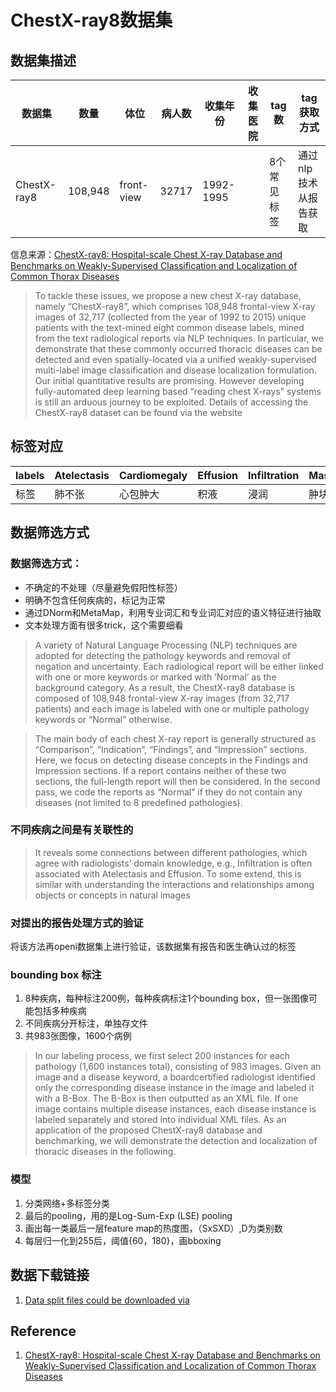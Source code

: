 # ChestX-ray8数据集

## 数据集描述
|数据集|数量|体位|病人数|收集年份|收集医院|tag数|tag获取方式
|-|-|-|-|-|-|-|-|
|ChestX-ray8|108,948|front-view|32717|1992-1995||8个常见标签|通过nlp技术从报告获取

信息来源：[ChestX-ray8: Hospital-scale Chest X-ray Database and Benchmarks on Weakly-Supervised Classification and Localization of Common Thorax Diseases]([https://arxiv.org/pdf/1705.02315.pdf](https://arxiv.org/pdf/1705.02315.pdf))
> To tackle these issues, we propose a new chest X-ray database, namely “ChestX-ray8”, which comprises 108,948 frontal-view X-ray images of 32,717 (collected from the year of 1992 to 2015) unique patients with the text-mined eight common disease labels, mined from the text radiological reports via NLP techniques. In particular, we demonstrate that these commonly occurred thoracic diseases can be detected and even spatially-located via a unified weakly-supervised multi-label image classification and disease localization formulation. Our initial quantitative results are promising. However developing fully-automated deep learning based “reading chest X-rays” systems is still an arduous journey to be exploited. Details of accessing the ChestX-ray8 dataset can be found via the website

## 标签对应
|labels|Atelectasis|Cardiomegaly|Effusion|Infiltration|Mass|Nodule|Pneumonia|Pneumathorax|
|-|-|-|-|-|-|-|-|-|
|标签|肺不张|心包肿大|积液|浸润|肿块|结节|肺炎|气胸|


## 数据筛选方式
### 数据筛选方式：
* 不确定的不处理（尽量避免假阳性标签）
* 明确不包含任何疾病的，标记为正常
* 通过DNorm和MetaMap，利用专业词汇和专业词汇对应的语义特征进行抽取
* 文本处理方面有很多trick，这个需要细看

>A variety of Natural Language Processing (NLP) techniques are adopted for detecting the pathology keywords and removal of negation and uncertainty. Each radiological report will be either linked with one or more keywords or marked with ’Normal’ as the background category. As a result, the ChestX-ray8 database is composed of 108,948 frontal-view X-ray images (from 32,717 patients) and each image is labeled with one or multiple pathology keywords or “Normal” otherwise.

>The main body of each chest X-ray report is generally structured as “Comparison”, “Indication”, “Findings”, and “Impression” sections. Here, we focus on detecting disease concepts in the Findings and Impression sections. If a report contains neither of these two sections, the full-length report will then be considered. In the second pass, we code the reports as “Normal” if they do not contain any diseases (not limited to 8 predefined pathologies).

### 不同疾病之间是有关联性的
>It reveals some connections between different pathologies, which agree with radiologists’ domain knowledge, e.g., Infiltration is often associated with Atelectasis and Effusion. To some extend, this is similar with understanding the interactions and relationships among objects or concepts in natural images

### 对提出的报告处理方式的验证
将该方法再openi数据集上进行验证，该数据集有报告和医生确认过的标签

### bounding box 标注

1. 8种疾病，每种标注200例，每种疾病标注1个bounding box，但一张图像可能包括多种疾病
2. 不同疾病分开标注，单独存文件
3. 共983张图像，1600个病例

>In our labeling process, we first select 200 instances for each pathology (1,600 instances total), consisting of 983 images. Given an image and a disease keyword, a boardcertified radiologist identified only the corresponding disease instance in the image and labeled it with a B-Box. The B-Box is then outputted as an XML file. If one image contains multiple disease instances, each disease instance is labeled separately and stored into individual XML files. As an application of the proposed ChestX-ray8 database and benchmarking, we will demonstrate the detection and localization of thoracic diseases in the following.

### 模型
1. 分类网络+多标签分类
2. 最后的pooling，用的是Log-Sum-Exp (LSE) pooling
3. 画出每一类最后一层feature map的热度图，（SxSXD）,D为类别数
4. 每层归一化到255后，阈值{60，180}，画bboxing


## 数据下载链接

1. [Data split files could be downloaded via](https://nihcc.app.box.com/v/ChestXray-NIHCC)

## Reference
1. [ChestX-ray8: Hospital-scale Chest X-ray Database and Benchmarks on Weakly-Supervised Classification and Localization of Common Thorax Diseases]([https://arxiv.org/pdf/1705.02315.pdf#page=3&zoom=100,0,409](https://arxiv.org/pdf/1705.02315.pdf#page=3&zoom=100,0,409))

